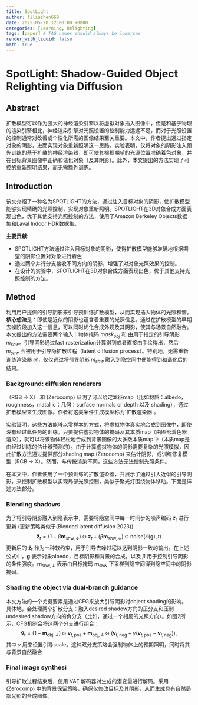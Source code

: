 ```yaml
---
title: SpotLight
author: liliazhen669
date: 2025-05-20 12:00:00 +0800
categories: [Learning, Relighting]
tags: [paper] # TAG names should always be lowercas
render_with_liquid: false
math: true
---
```


# SpotLight: Shadow-Guided Object Relighting via Diffusion


## Abstract

扩散模型可以作为强大的神经渲染引擎以将虚拟对象插入图像中，但是和基于物理的渲染引擎相比，神经渲染引擎对光照设置的控制能力远远不足，而对于光照设置的控制通常对改善或个性化所需的图像结果至关重要。本文中，作者提出通过指定对象的阴影，进而实现对象重新照明这一思路。实验表明，仅将对象的阴影注入预先训练的基于扩散的神经渲染器，即可使其根据期望的光源位置准确着色对象，并在目标背景图像中正确和谐化对象（及其阴影）。此外，本文提出的方法实现了可控的重新照明结果，而无需额外训练。

## Introduction

该文介绍了一种名为SPOTLIGHT的方法，通过注入目标对象的阴影，使扩散模型能够实现精确的光照控制，实现对象重新照明。SPOTLIGHT在3D对象合成方面表现出色，优于其他支持光照控制的方法，使用了Amazon Berkeley Objects数据集和Laval Indoor HDR数据集。
 
**主要贡献**:
- SPOTLIGHT方法通过注入目标对象的阴影，使得扩散模型能够准确地根据期望的阴影位置对对象进行着色
- 通过两个并行分支接收不同方向的阴影，增强了对对象光照效果的控制。
- 在设计的实验中，SPOTLIGHT在3D对象合成方面表现出色，优于其他支持光照控制的方法。

## Method

利用用户提供的引导阴影来引导预训练扩散模型，从而实现插入物体的光照和谐。**核心想法**是：即使是近似的阴影也蕴含着重要的光照信息。通过在扩散模型的早期去噪阶段加入这一信息，可以同时优化合成外观及其阴影，使其与场景自然融合。本文提出的方法需要两个输入：物体掩码 $mask_{obj}$  和 由用于指定的引导阴影 $m_{shw}$。引导阴影通过fast rasterization计算得到或者直接由手绘得出，然后 $m_{shw}$ 会被用于引导隐扩散过程（latent diffusion process）。特别地，无需重新训练渲染器 $\mathcal{R}$，仅仅通过将引导阴影 $m_{shw}$ 融入到隐空间中便能得到和谐化后的结果。

### Background: diffusion renderers

（RGB -> X） 和 (Zerocomp) 证明了可以给定本征map（比如材质：albedo，roughness，matallic；几何：surface normals or depth 以及 shading），通过扩散模型来生成图像。作者将这类条件生成模型称为'扩散渲染器'。

实验证明，这些方法能够以零样本的方式，将虚拟物体真实地合成到图像中，即使没有经过此任务的训练。只要提供虚拟物体的掩码及其本质map（由图形着色器渲染），就可以将该物体轻松地合成到背景图像的大多数本质map中（本质map是由经过训练的估计器预测的）。由于计算虚拟物体的阴影需要复杂的光照模拟，因此扩散方法通过提供部分shading map (Zerocomp) 来估计阴影，或训练修复模型（RGB -> X）。然而，与传统渲染不同，这些方法无法控制光照条件。

在本文中，作者使用了一个预训练的扩散渲染器，并展示了通过引入近似的引导阴影，来控制扩散模型以实现局部光照控制，类似于聚光灯围绕物体移动。下面是详述方法部分。

### Blending shadows

为了将引导阴影融入到隐表示中，需要将隐空间中每一时间步的噪声编码 $z_{t}$ 进行更新 (更新策略类似于(Blended latent diffusion 2023))：
$$
\mathbf{\tilde{z}}_t=(1-\beta\mathbf{m}_{\mathrm{shw},\downarrow})\odot\mathbf{z}_t+(\beta\mathbf{m}_{\mathrm{shw},\downarrow})\odot\mathrm{noise}(\mathcal{E}(\mathbf{g}),t)
$$
更新后的 $\mathbf{\tilde{z}_t}$ 作为一种软约束，用于引导去噪过程以达到阴影一致的输出。在上述公式中，$\mathbf{g}$ 表示对象albedo，目标阴影和背景的合成，以及 $\beta$ 用于控制引导阴影的条件强度。$\mathbf{m}_{\mathrm{shw},\downarrow}$ 表示由目标掩码 $\mathbf{m}_{\mathrm{shw}}$ 下采样到隐空间得到隐空间中的阴影掩码。

### Shading the object via dual-branch guidance

本文方法的一个关键要素是通过CFG来放大引导阴影对object shading的影响。具体地，会处理两个扩散分支：融入desired shadow方向的正分支和压制undesired shadow方向的负分支（比如，通过一个相反的光照方向）。如图2所示，CFG机制会将这两个分支进行组合：
$$
\mathbf{\tilde{v}}_t=(1-\mathbf{m}_{\mathrm{obj},\downarrow})\odot\mathbf{v}_{t,\mathrm{pos}} +\mathbf{m}_{\mathrm{obj},\downarrow}\odot\left(\mathbf{v}_{t,\mathrm{neg}}+\gamma\left(\mathbf{v}_{t,\mathrm{pos}}-\mathbf{v}_{t,\mathrm{neg}}\right)\right),
$$
其中 $\gamma$ 用来设置引导scale。这种双分支策略会强制物体上的预期照明，同时将其与背景自然融合

###  Final image synthesi

引导扩散过程结束后，使用 VAE 解码器对生成的潜变量进行解码。采用 (Zerocomp) 中的背景保留策略，确保仅修改目标及其阴影，从而生成具有自然局部光照的合成图像。
